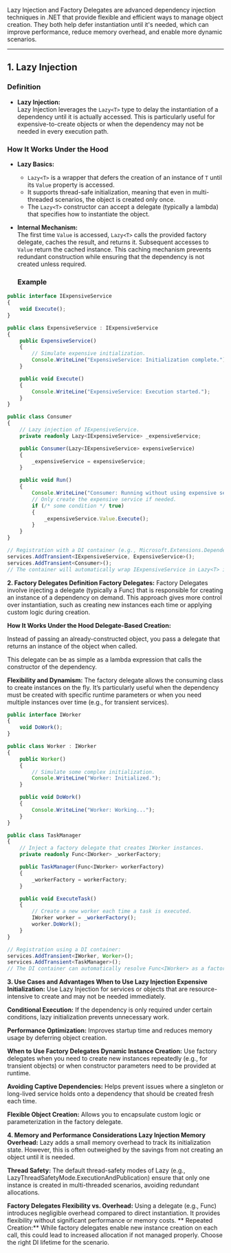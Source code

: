 Lazy Injection and Factory Delegates are advanced dependency injection techniques in .NET that provide flexible and efficient ways to manage object creation. They both help defer instantiation until it's needed, which can improve performance, reduce memory overhead, and enable more dynamic scenarios.

---

## 1. Lazy Injection

### Definition
- **Lazy Injection:**  
  Lazy Injection leverages the `Lazy<T>` type to delay the instantiation of a dependency until it is actually accessed. This is particularly useful for expensive-to-create objects or when the dependency may not be needed in every execution path.

### How It Works Under the Hood
- **Lazy<T> Basics:**  
  - `Lazy<T>` is a wrapper that defers the creation of an instance of `T` until its `Value` property is accessed.
  - It supports thread-safe initialization, meaning that even in multi-threaded scenarios, the object is created only once.
  - The `Lazy<T>` constructor can accept a delegate (typically a lambda) that specifies how to instantiate the object.
  
- **Internal Mechanism:**  
  The first time `Value` is accessed, `Lazy<T>` calls the provided factory delegate, caches the result, and returns it. Subsequent accesses to `Value` return the cached instance. This caching mechanism prevents redundant construction while ensuring that the dependency is not created unless required.

  ### Example
```typescript
public interface IExpensiveService
{
    void Execute();
}

public class ExpensiveService : IExpensiveService
{
    public ExpensiveService()
    {
        // Simulate expensive initialization.
        Console.WriteLine("ExpensiveService: Initialization complete.");
    }

    public void Execute()
    {
        Console.WriteLine("ExpensiveService: Execution started.");
    }
}

public class Consumer
{
    // Lazy injection of IExpensiveService.
    private readonly Lazy<IExpensiveService> _expensiveService;

    public Consumer(Lazy<IExpensiveService> expensiveService)
    {
        _expensiveService = expensiveService;
    }

    public void Run()
    {
        Console.WriteLine("Consumer: Running without using expensive service.");
        // Only create the expensive service if needed.
        if (/* some condition */ true)
        {
            _expensiveService.Value.Execute();
        }
    }
}

// Registration with a DI container (e.g., Microsoft.Extensions.DependencyInjection)
services.AddTransient<IExpensiveService, ExpensiveService>();
services.AddTransient<Consumer>();
// The container will automatically wrap IExpensiveService in Lazy<T> if configured.
```

**2. Factory Delegates
Definition
Factory Delegates:**
Factory Delegates involve injecting a delegate (typically a Func<T>) that is responsible for creating an instance of a dependency on demand. This approach gives more control over instantiation, such as creating new instances each time or applying custom logic during creation.

**How It Works Under the Hood
Delegate-Based Creation:**

Instead of passing an already-constructed object, you pass a delegate that returns an instance of the object when called.

This delegate can be as simple as a lambda expression that calls the constructor of the dependency.

**Flexibility and Dynamism:**
The factory delegate allows the consuming class to create instances on the fly. It’s particularly useful when the dependency must be created with specific runtime parameters or when you need multiple instances over time (e.g., for transient services).

```typescript
public interface IWorker
{
    void DoWork();
}

public class Worker : IWorker
{
    public Worker()
    {
        // Simulate some complex initialization.
        Console.WriteLine("Worker: Initialized.");
    }

    public void DoWork()
    {
        Console.WriteLine("Worker: Working...");
    }
}

public class TaskManager
{
    // Inject a factory delegate that creates IWorker instances.
    private readonly Func<IWorker> _workerFactory;

    public TaskManager(Func<IWorker> workerFactory)
    {
        _workerFactory = workerFactory;
    }

    public void ExecuteTask()
    {
        // Create a new worker each time a task is executed.
        IWorker worker = _workerFactory();
        worker.DoWork();
    }
}

// Registration using a DI container:
services.AddTransient<IWorker, Worker>();
services.AddTransient<TaskManager>();
// The DI container can automatically resolve Func<IWorker> as a factory delegate.
```

**3. Use Cases and Advantages
When to Use Lazy Injection
Expensive Initialization:**
Use Lazy Injection for services or objects that are resource-intensive to create and may not be needed immediately.

**Conditional Execution:**
If the dependency is only required under certain conditions, lazy initialization prevents unnecessary work.

**Performance Optimization:**
Improves startup time and reduces memory usage by deferring object creation.

**When to Use Factory Delegates
Dynamic Instance Creation:**
Use factory delegates when you need to create new instances repeatedly (e.g., for transient objects) or when constructor parameters need to be provided at runtime.

**Avoiding Captive Dependencies:**
Helps prevent issues where a singleton or long-lived service holds onto a dependency that should be created fresh each time.

**Flexible Object Creation:**
Allows you to encapsulate custom logic or parameterization in the factory delegate.

**4. Memory and Performance Considerations
Lazy Injection
Memory Overhead:**
Lazy<T> adds a small memory overhead to track its initialization state. However, this is often outweighed by the savings from not creating an object until it is needed.

**Thread Safety:**
The default thread-safety modes of Lazy<T> (e.g., LazyThreadSafetyMode.ExecutionAndPublication) ensure that only one instance is created in multi-threaded scenarios, avoiding redundant allocations.

**Factory Delegates
Flexibility vs. Overhead:**
Using a delegate (e.g., Func<T>) introduces negligible overhead compared to direct instantiation. It provides flexibility without significant performance or memory costs.
**
Repeated Creation:**
While factory delegates enable new instance creation on each call, this could lead to increased allocation if not managed properly. Choose the right DI lifetime for the scenario.